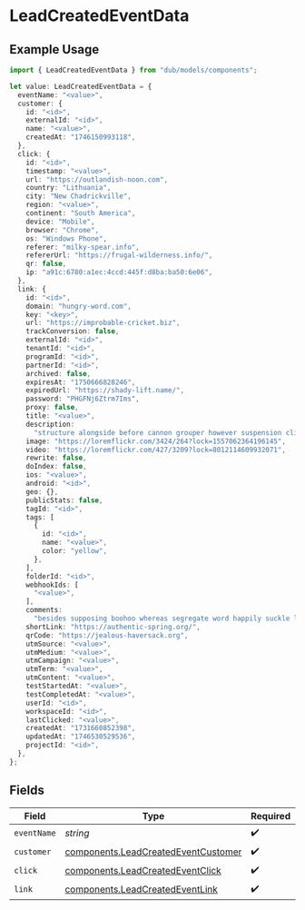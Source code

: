 # LeadCreatedEventData

## Example Usage

```typescript
import { LeadCreatedEventData } from "dub/models/components";

let value: LeadCreatedEventData = {
  eventName: "<value>",
  customer: {
    id: "<id>",
    externalId: "<id>",
    name: "<value>",
    createdAt: "1746150993118",
  },
  click: {
    id: "<id>",
    timestamp: "<value>",
    url: "https://outlandish-noon.com",
    country: "Lithuania",
    city: "New Chadrickville",
    region: "<value>",
    continent: "South America",
    device: "Mobile",
    browser: "Chrome",
    os: "Windows Phone",
    referer: "milky-spear.info",
    refererUrl: "https://frugal-wilderness.info/",
    qr: false,
    ip: "a91c:6780:a1ec:4ccd:445f:d8ba:ba50:6e06",
  },
  link: {
    id: "<id>",
    domain: "hungry-word.com",
    key: "<key>",
    url: "https://improbable-cricket.biz",
    trackConversion: false,
    externalId: "<id>",
    tenantId: "<id>",
    programId: "<id>",
    partnerId: "<id>",
    archived: false,
    expiresAt: "1750666828246",
    expiredUrl: "https://shady-lift.name/",
    password: "PHGFNj6Ztrm7Ims",
    proxy: false,
    title: "<value>",
    description:
      "structure alongside before cannon grouper however suspension climb convection",
    image: "https://loremflickr.com/3424/264?lock=1557062364196145",
    video: "https://loremflickr.com/427/3209?lock=8012114609932071",
    rewrite: false,
    doIndex: false,
    ios: "<value>",
    android: "<id>",
    geo: {},
    publicStats: false,
    tagId: "<id>",
    tags: [
      {
        id: "<id>",
        name: "<value>",
        color: "yellow",
      },
    ],
    folderId: "<id>",
    webhookIds: [
      "<value>",
    ],
    comments:
      "besides supposing boohoo whereas segregate word happily suckle like avalanche",
    shortLink: "https://authentic-spring.org/",
    qrCode: "https://jealous-haversack.org",
    utmSource: "<value>",
    utmMedium: "<value>",
    utmCampaign: "<value>",
    utmTerm: "<value>",
    utmContent: "<value>",
    testStartedAt: "<value>",
    testCompletedAt: "<value>",
    userId: "<id>",
    workspaceId: "<id>",
    lastClicked: "<value>",
    createdAt: "1731660852398",
    updatedAt: "1746530529536",
    projectId: "<id>",
  },
};
```

## Fields

| Field                                                                                      | Type                                                                                       | Required                                                                                   | Description                                                                                |
| ------------------------------------------------------------------------------------------ | ------------------------------------------------------------------------------------------ | ------------------------------------------------------------------------------------------ | ------------------------------------------------------------------------------------------ |
| `eventName`                                                                                | *string*                                                                                   | :heavy_check_mark:                                                                         | N/A                                                                                        |
| `customer`                                                                                 | [components.LeadCreatedEventCustomer](../../models/components/leadcreatedeventcustomer.md) | :heavy_check_mark:                                                                         | N/A                                                                                        |
| `click`                                                                                    | [components.LeadCreatedEventClick](../../models/components/leadcreatedeventclick.md)       | :heavy_check_mark:                                                                         | N/A                                                                                        |
| `link`                                                                                     | [components.LeadCreatedEventLink](../../models/components/leadcreatedeventlink.md)         | :heavy_check_mark:                                                                         | N/A                                                                                        |
